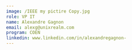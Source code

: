 ```yaml
---
image: /IEEE my pictire Copy.jpg
role: VP IT
name: Alexandre Gagnon
email: alexg@unixrealm.com
program: COEN
linkedin: www.linkedin.com/in/alexandregagnon-
---
```



